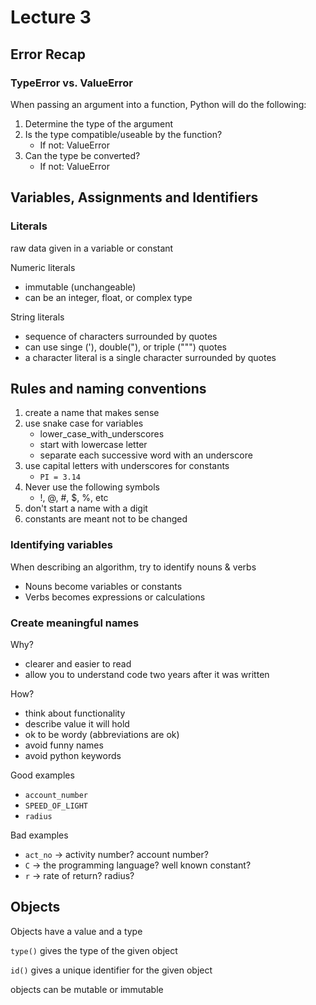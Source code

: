 # Lecture 3

## Error Recap

### TypeError vs. ValueError

When passing an argument into a function, Python will do the following:

1) Determine the type of the argument
2) Is the type compatible/useable by the function?
	- If not: ValueError
3) Can the type be converted?
	- If not: ValueError

## Variables, Assignments and Identifiers

### Literals

raw data given in a variable or constant

Numeric literals

- immutable (unchangeable)
- can be an integer, float, or complex type

String literals

- sequence of characters surrounded by quotes
- can use singe ('), double("), or triple (""") quotes
- a character literal is a single character surrounded by quotes

## Rules and naming conventions

1) create a name that makes sense
2) use snake case for variables
	- lower_case_with_underscores
	- start with lowercase letter
	- separate each successive word with an underscore
3) use capital letters with underscores for constants
	- `PI = 3.14`
4) Never use the following symbols
	- !, @, #, $, %, etc
5) don't start a name with a digit
6) constants are meant not to be changed

### Identifying variables

When describing an algorithm, try to identify nouns & verbs

- Nouns become variables or constants
- Verbs becomes expressions or calculations

### Create meaningful names

Why?

- clearer and easier to read
- allow you to understand code two years after it was written

How?

- think about functionality
- describe value it will hold
- ok to be wordy (abbreviations are ok)
- avoid funny names
- avoid python keywords

Good examples

- `account_number`
- `SPEED_OF_LIGHT`
- `radius`

Bad examples

- `act_no` -> activity number? account number?
- `C` -> the programming language? well known constant?
- `r` -> rate of return? radius?

## Objects

Objects have a value and a type

`type()` gives the type of the given object

`id()` gives a unique identifier for the given object

objects can be mutable or immutable

